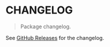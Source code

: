 # CHANGELOG

> Package changelog.

See [GitHub Releases](https://github.com/stdlib-js/assert-is-complex64vector-like/releases) for the changelog.